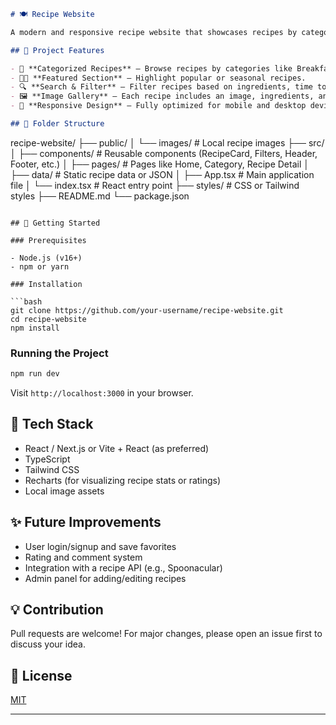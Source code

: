 

```markdown
# 🍽️ Recipe Website

A modern and responsive recipe website that showcases recipes by category, includes powerful filtering options, and features a section for highlighted dishes.

## 📌 Project Features

- 🧁 **Categorized Recipes** – Browse recipes by categories like Breakfast, Lunch, Dinner, Snacks, Desserts, and Drinks.
- 🧑‍🍳 **Featured Section** – Highlight popular or seasonal recipes.
- 🔍 **Search & Filter** – Filter recipes based on ingredients, time to cook, or dietary preference.
- 🖼️ **Image Gallery** – Each recipe includes an image, ingredients, and step-by-step instructions.
- 📱 **Responsive Design** – Fully optimized for mobile and desktop devices.

## 📂 Folder Structure

```

recipe-website/
├── public/
│   └── images/               # Local recipe images
├── src/
│   ├── components/           # Reusable components (RecipeCard, Filters, Header, Footer, etc.)
│   ├── pages/                # Pages like Home, Category, Recipe Detail
│   ├── data/                 # Static recipe data or JSON
│   ├── App.tsx              # Main application file
│   └── index.tsx            # React entry point
├── styles/                  # CSS or Tailwind styles
├── README.md
└── package.json

````

## 🚀 Getting Started

### Prerequisites

- Node.js (v16+)
- npm or yarn

### Installation

```bash
git clone https://github.com/your-username/recipe-website.git
cd recipe-website
npm install
````

### Running the Project

```bash
npm run dev
```

Visit `http://localhost:3000` in your browser.

## 🧪 Tech Stack

* React / Next.js or Vite + React (as preferred)
* TypeScript
* Tailwind CSS
* Recharts (for visualizing recipe stats or ratings)
* Local image assets

## ✨ Future Improvements

* User login/signup and save favorites
* Rating and comment system
* Integration with a recipe API (e.g., Spoonacular)
* Admin panel for adding/editing recipes

## 💡 Contribution

Pull requests are welcome! For major changes, please open an issue first to discuss your idea.

## 📄 License

[MIT](LICENSE)

---
 
 
